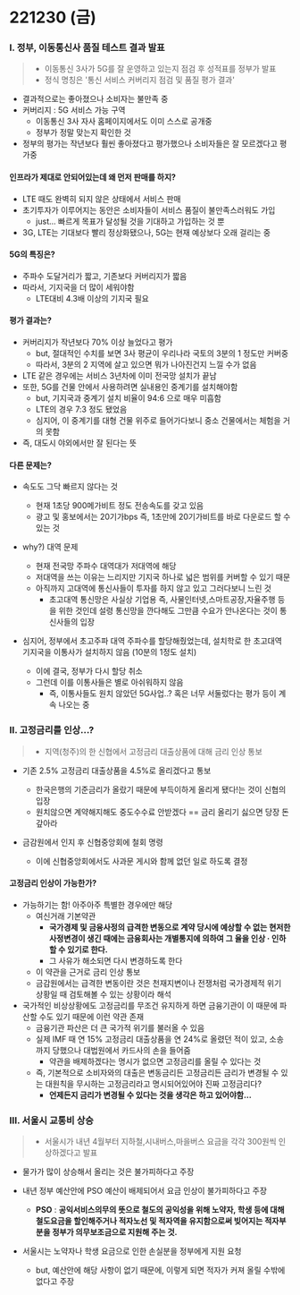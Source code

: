 # 221230 (금)

### Ⅰ. 정부, 이동통신사 품질 테스트 결과 발표

> - 이동통신 3사가 5G를 잘 운영하고 있는지 점검 후 성적표를 정부가 발표
> - 정식 명칭은 '통신 서비스 커버리지 점검 및 품질 평가 결과'

- 결과적으로는 좋아졌으나 소비자는 불만족 중
- 커버리지 : 5G 서비스 가능 구역
  - 이동통신 3사 자사 홈페이지에서도 이미 스스로 공개중
  - 정부가 정말 맞는지 확인한 것
- 정부의 평가는 작년보다 훨씬 좋아졌다고 평가했으나 소비자들은 잘 모르겠다고 평가중



#### 인프라가 제대로 안되어있는데 왜 먼저 판매를 하지?

- LTE 때도 완벽히 되지 않은 상태에서 서비스 판매
- 초기투자가 이루어지는 동안은 소비자들이 서비스 품질이 불만족스러워도 가입
  - just... 빠르게 목표가 달성될 것을 기대하고 가입하는 것 뿐
- 3G, LTE는 기대보다 빨리 정상화됐으나, 5G는 현재 예상보다 오래 걸리는 중



#### 5G의 특징은?

- 주파수 도달거리가 짧고, 기존보다 커버리지가 짧음
- 따라서, 기지국을 더 많이 세워야함
  - LTE대비 4.3배 이상의 기지국 필요



#### 평가 결과는?

- 커버리지가 작년보다 70% 이상 늘었다고 평가
  - but, 절대적인 수치를 보면 3사 평균이 우리나라 국토의 3분의 1 정도만 커버중
  - 따라서, 3분의 2 지역에 살고 있으면 뭐가 나아진건지 느낄 수가 없음
- LTE 같은 경우에는 서비스 3년차에 이미 전국망 설치가 끝남
- 또한, 5G를 건물 안에서 사용하려면 실내용인 중계기를 설치해야함
  - but, 기지국과 중계기 설치 비율이 94:6 으로 매우 미흡함
  - LTE의 경우 7:3 정도 됐었음
  - 심지어, 이 중계기를 대형 건물 위주로 들어가다보니 중소 건물에서는 체험을 거의 못함
- 즉, 대도시 야외에서만 잘 된다는 뜻



#### 다른 문제는?

- 속도도 그닥 빠르지 않다는 것
  - 현재 1초당 900메가비트 정도 전송속도를 갖고 있음
  - 광고 및 홍보에서는 20기가bps  즉, 1초만에 20기가비트를 바로 다운로드 할 수 있는 것

- why?) 대역 문제
  - 현재 전국망 주파수 대역대가 저대역에 해당
  - 저대역을 쓰는 이유는 느리지만 기지국 하나로 넓은 범위를 커버할 수 있기 때문
  - 아직까지 고대역에 통신사들이 투자를 하지 않고 있고 그러다보니 느린 것
    - 초고대역 통신망은 사실상 기업용 즉, 사물인터넷,스마트공장,자율주행 등을 위한 것인데 설령 통신망을 깐다해도 그만큼 수요가 안나온다는 것이 통신사들의 입장

- 심지어, 정부에서 초고주파 대역 주파수를 할당해줬었는데, 설치학로 한 초고대역 기지국을 이통사가 설치하지 않음 (10분의 1정도 설치)
  - 이에 결국, 정부가 다시 할당 취소
  - 그런데 이를 이통사들은 별로 아쉬워하지 않음
    - 즉, 이통사들도 원치 않았던 5G사업..? 혹은 너무 서둘렀다는 평가 등이 계속 나오는 중






### Ⅱ. 고정금리를 인상...?

> - 지역(청주)의 한 신협에서 고정금리 대출상품에 대해 금리 인상 통보

- 기존 2.5% 고정금리 대출상품을 4.5%로 올리겠다고 통보
  - 한국은행의 기준금리가 올랐기 때문에 부득이하게 올리게 됐다!는 것이 신협의 입장
  - 원치않으면 계약해지해도 중도수수료 안받겠다 == 금리 올리기 싫으면 당장 돈 갚아라

- 금감원에서 인지 후 신협중앙회에 철회 명령
  - 이에 신협중앙회에서도 사과문 게시와 함께 없던 일로 하도록 결정




#### 고정금리 인상이 가능한가?

- 가능하기는 함! 아주아주 특별한 경우에만 해당
  - 여신거래 기본약관
    - **국가경제 및 금융사정의 급격한 변동으로 계약 당시에 예상할 수 없는 현저한 사정변경이 생긴 때에는 금융회사는 개별통지에 의하여 그 율을 인상 · 인하할 수 있기로 한다.**
    - 그 사유가 해소되면 다시 변경하도록 한다
  - 이 약관을 근거로 금리 인상 통보
  - 금감원에서는 급격한 변동이란 것은 천재지변이나 전쟁처럼 국가경제적 위기 상황일 때 검토해볼 수 있는 상황이라 해석
- 국가적인 비상상황에도 고정금리를 무조건 유지하게 하면 금융기관이 이 때문에 파산할 수도 있기 때문에 이런 약관 존재
  - 금융기관 파산은 더 큰 국가적 위기를 불러올 수 있음
  - 실제 IMF 때 연 15% 고정금리 대출상품을 연 24%로 올렸던 적이 있고, 소송까지 당했으나 대법원에서 카드사의 손을 들어줌
    - 약관을 배제하겠다는 명시가 없으면 고정금리를 올릴 수 있다는 것
  - 즉, 기본적으로 소비자와의 대출은 변동금리든 고정금리든 금리가 변경될 수 있는 대원칙을 무시하는 고정금리라고 명시되어있어야 진짜 고정금리다?
    - **언제든지 금리가 변경될 수 있다는 것을 생각은 하고 있어야함...**





### Ⅲ. 서울시 교통비 상승

> - 서울시가 내년 4월부터 지하철,시내버스,마을버스 요금을 각각 300원씩 인상하겠다고 발표

- 물가가 많이 상승해서 올리는 것은 불가피하다고 주장

- 내년 정부 예산안에 PSO 예산이 배제되어서 요금 인상이 불가피하다고 주장

  - **PSO** : **공익서비스의무의 뜻으로 철도의 공익성을 위해 노약자, 학생 등에 대해 철도요금을 할인해주거나 적자노선 및 적자역을 유지함으로써 빚어지는 적자부분을 정부가 의무보조금으로 지원해 주는 것.**

- 서울시는 노약자나 학생 요금으로 인한 손실분을 정부에게 지원 요청

  - but, 예산안에 해당 사항이 없기 때문에, 이렇게 되면 적자가 커져 올릴 수밖에 없다고 주장

  

